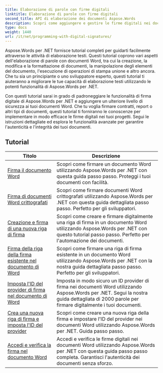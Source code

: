 ```yaml
---
title: Elaborazione di parole con firme digitali
linktitle: Elaborazione di parole con firme digitali
second_title: API di elaborazione dei documenti Aspose.Words
description: Scopri come aggiungere e gestire le firme digitali nei documenti Word utilizzando Aspose.Words per .NET. I tutorial ti guidano attraverso i passaggi per generare firme digitali e aggiungerle ai tuoi documenti.
type: docs
weight: 1440
url: /it/net/programming-with-digital-signatures/
---
```

Aspose.Words per .NET fornisce tutorial completi per guidarti facilmente attraverso le attività di elaborazione testi. Questi tutorial coprono vari aspetti dell'elaborazione di parole con documenti Word, tra cui la creazione, la modifica e la formattazione di documenti, la manipolazione degli elementi del documento, l'esecuzione di operazioni di stampa unione e altro ancora. Che tu sia un principiante o uno sviluppatore esperto, questi tutorial ti aiuteranno a migliorare le tue capacità di elaborazione testi utilizzando le potenti funzionalità di Aspose.Words per .NET.

Con questi tutorial sarai in grado di padroneggiare le funzionalità di firma digitale di Aspose.Words per .NET e aggiungere un ulteriore livello di sicurezza ai tuoi documenti Word. Che tu voglia firmare contratti, report o altri tipi di documenti, questi tutorial ti forniranno le conoscenze per implementare in modo efficace le firme digitali nei tuoi progetti. Segui le istruzioni dettagliate ed esplora le funzionalità avanzate per garantire l'autenticità e l'integrità dei tuoi documenti.

 ## Tutorial
| Titolo | Descrizione |
| --- | --- |
| [Firma il documento Word](./sign-document/) | Scopri come firmare un documento Word utilizzando Aspose.Words per .NET con questa guida passo passo. Proteggi i tuoi documenti con facilità. |
| [Firma di documenti Word crittografati](./signing-encrypted-document/) | Scopri come firmare documenti Word crittografati utilizzando Aspose.Words per .NET con questa guida dettagliata passo passo. Perfetto per gli sviluppatori. |
| [Creazione e firma di una nuova riga di firma](./creating-and-signing-new-signature-line/) | Scopri come creare e firmare digitalmente una riga di firma in un documento Word utilizzando Aspose.Words per .NET con questo tutorial passo passo. Perfetto per l'automazione dei documenti. |
| [Firma della riga della firma esistente nel documento di Word](./signing-existing-signature-line/) | Scopri come firmare una riga di firma esistente in un documento Word utilizzando Aspose.Words per .NET con la nostra guida dettagliata passo passo. Perfetto per gli sviluppatori. |
| [Imposta l'ID del provider di firma nel documento di Word](./set-signature-provider-id/) | Imposta in modo sicuro un ID provider di firma nei documenti Word utilizzando Aspose.Words per .NET. Segui la nostra guida dettagliata di 2000 parole per firmare digitalmente i tuoi documenti. |
| [Crea una nuova riga di firma e imposta l'ID del provider](./create-new-signature-line-and-set-provider-id/) | Scopri come creare una nuova riga della firma e impostare l'ID del provider nei documenti Word utilizzando Aspose.Words per .NET. Guida passo passo. |
| [Accedi e verifica la firma nel documento Word](./access-and-verify-signature/) | Accedi e verifica le firme digitali nei documenti Word utilizzando Aspose.Words per .NET con questa guida passo passo completa. Garantisci l'autenticità dei documenti senza sforzo. |